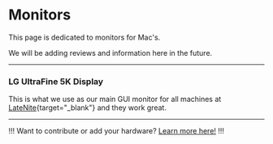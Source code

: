 # Monitors

This page is dedicated to monitors for Mac's.

We will be adding reviews and information here in the future.

---

### LG UltraFine 5K Display

This is what we use as our main GUI monitor for all machines at [LateNite](https://latenitefilms.com){target="_blank"} and they work great.

---

!!!
Want to contribute or add your hardware? [Learn more here!](/contribute/)
!!!
